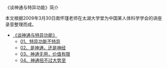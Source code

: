《谈神通与特异功能》简介

本文根据2009年3月30日南怀瑾老师在太湖大学堂为中国某人体科学学会的讲座录音整理而成。

- [《谈神通与特异功能》](打坐禅定/《谈神通与特异功能》/《谈神通与特异功能》.md)
  - [01、特异功能不特异](打坐禅定/《谈神通与特异功能》/01、特异功能不特异.md)
  - [02、是神通，还是神经](打坐禅定/《谈神通与特异功能》/02、是神通，还是神经.md)
  - [03、神通无用，价值有限](打坐禅定/《谈神通与特异功能》/03、神通无用，价值有限.md)
  - [04、神通扭不过大势至](打坐禅定/《谈神通与特异功能》/04、神通扭不过大势至.md)
